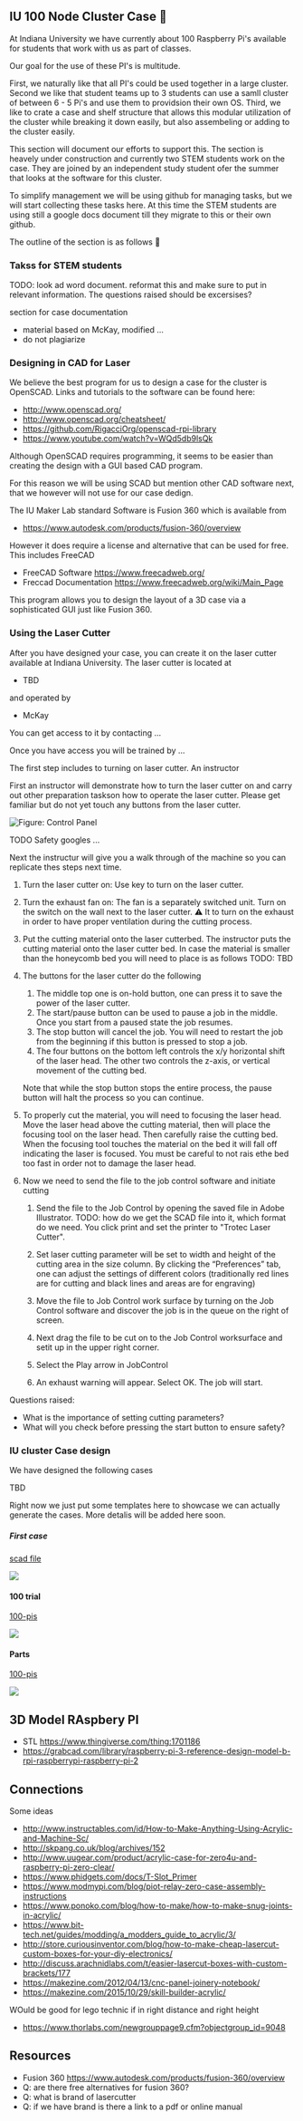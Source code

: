 ## IU 100 Node Cluster Case :construction:

At Indiana University we have currently about 100 Raspberry Pi's
available for students that work with us as part of classes.

Our goal for the use of these PI's is multitude.

First, we naturally like that all PI's could be used together in a
large cluster. Second we like that student teams up to 3 students can
use a samll cluster of between 6 - 5 Pi's and use them to providsion
their own OS. Third, we like to crate a case and shelf structure that
allows this modular utilization of the cluster while breaking it down
easily, but also assembeling or adding to the cluster easily.

This section will document our efforts to support this. The section is
heavely under construction and currently two STEM students work on the
case. They are joined by an independent study student ofer the summer
that looks at the software for this cluster.

To simplify management we will be using github for managing tasks, but
we will start collecting these tasks here. At this time the STEM
students are using still a google docs document till they migrate to
this or their own github.

The outline of the section is as follows :construction:

### Takss for STEM students


TODO: look ad word document.  reformat this and make sure to put in
relevant information. The questions raised should be excersises?

section for case documentation

* material based on McKay, modified ...
* do not plagiarize

### Designing in CAD for Laser 

We believe the best program for us to design a case for the cluster is
OpenSCAD. Links and tutorials to the software can be found here:

* <http://www.openscad.org/>
* <http://www.openscad.org/cheatsheet/>
* <https://github.com/RigacciOrg/openscad-rpi-library>
* <https://www.youtube.com/watch?v=WQd5db9lsQk>

Although OpenSCAD requires programming, it seems to be easier than
creating the design with a GUI based CAD program.

For this reason we will be using SCAD but mention other CAD software
next, that we however will not use for our case dedign.


The IU Maker Lab standard Software is Fusion 360 which is
available from 

* <https://www.autodesk.com/products/fusion-360/overview>

However it does require a license and alternative that can be used for
free. This includes FreeCAD 

* FreeCAD Software <https://www.freecadweb.org/>
* Freccad Documentation <https://www.freecadweb.org/wiki/Main_Page>

This program allows you to design the layout of a 3D case via a
sophisticated GUI just like Fusion 360. 



### Using the Laser Cutter

After you have designed your case, you can create it on the laser
cutter available at Indiana University. The laser cutter is located at

* TBD

and operated by

* McKay

You can get access to it by contacting ...

Once you have access you will be trained by ...

The first step includes to turning on laser cutter. An instructor 

First an instructor will demonstrate how to turn the laser cutter on
and carry out other preparation taskson how to operate the laser
cutter. Please get familiar but do not yet touch any buttons from the
laser cutter.

![Figure: Control Panel](images/control-panel-laser-cutter.png)

TODO Safety googles ...

Next the instructur will give you a walk through of the machine so you
can replicate thes steps next time.

1. Turn the laser cutter on: Use key to turn on the laser cutter.
2. Turn the exhaust fan on: The fan is a separately switched
   unit. Turn on the switch on the wall next to the laser
   cutter. :warning: It to turn on the exhaust in order to have proper
   ventilation during the cutting process.
3. Put the cutting material onto the laser cutterbed. The instructor
   puts the cutting material onto the laser cutter bed. In case the
   material is smaller than the honeycomb bed you will need to place
   is as follows TODO: TBD
4. The buttons for the laser cutter do the following

   1. The middle top one is on-hold
      button, one can press it to save the power of the laser cutter.
   2. The start/pause button can be used to pause a job in the
      middle. Once you start from a paused state the job resumes.
   3. The stop button will cancel the job. You will need to restart
      the job from the beginning if this button is pressed to stop a
      job.
   4. The four buttons on the bottom left controls the x/y horizontal
      shift of the laser head. The other two controls the z-axis, or
      vertical movement of the cutting bed. 

   Note that while the stop button stops the entire process, the pause
   button will halt the process so you can continue.
5. To properly cut the material, you will need to focusing the laser
   head. Move the laser head above the cutting material, then will
   place the focusing tool on the laser head. Then carefully raise the
   cutting bed. When the focusing tool touches the material on the bed
   it will fall off indicating the laser is focused. You must be
   careful to not rais ethe bed too fast in order not to damage the
   laser head.
6. Now we need to send the file to the job control software and
   initiate cutting

   1. Send the file to the Job Control by opening the saved file in
      Adobe Illustrator. TODO: how do we get the SCAD file into it,
      which format do we need. You click print and set the printer to
      "Trotec Laser Cutter".
   2. Set laser cutting parameter will be set to width and height of
      the cutting area in the size column. By clicking the
      “Preferences” tab, one can adjust the settings of different
      colors (traditionally red lines are for cutting and black lines
      and areas are for engraving)
   3. Move the file to Job Control work surface by turning on the Job
      Control software and discover the job is in the queue on the
      right of screen.
      
   4. Next drag the file to be cut on to the Job Control worksurface
      and setit up in the upper right corner.
   5. Select the Play arrow in JobControl
   6. An exhaust warning will appear. Select OK. The job will start.

Questions raised:
* What is the importance of setting cutting parameters?
* What will you check before pressing the start button to ensure safety?

### IU cluster Case design

We have designed the following cases

TBD

Right now we just put some templates here to showcase we can actually
generate the cases. More detalis will be added here soon.

##### First case

[scad file](images/case-a.scad)

![](images/case-a.png)

#### 100 trial

[100-pis](images/100-pis.scad)

![](images/100-pis.png)

#### Parts

[100-pis](images/parts.scad)

![](images/parts.png)


## 3D Model RAspbery PI

* STL <https://www.thingiverse.com/thing:1701186>
* <https://grabcad.com/library/raspberry-pi-3-reference-design-model-b-rpi-raspberrypi-raspberry-pi-2>

## Connections

Some ideas

* <http://www.instructables.com/id/How-to-Make-Anything-Using-Acrylic-and-Machine-Sc/>
* <http://skpang.co.uk/blog/archives/152>
* <http://www.uugear.com/product/acrylic-case-for-zero4u-and-raspberry-pi-zero-clear/>
* <https://www.phidgets.com/docs/T-Slot_Primer>
* <https://www.modmypi.com/blog/piot-relay-zero-case-assembly-instructions>
* <https://www.ponoko.com/blog/how-to-make/how-to-make-snug-joints-in-acrylic/>
* <https://www.bit-tech.net/guides/modding/a_modders_guide_to_acrylic/3/>
* <http://store.curiousinventor.com/blog/how-to-make-cheap-lasercut-custom-boxes-for-your-diy-electronics/>
* <http://discuss.arachnidlabs.com/t/easier-lasercut-boxes-with-custom-brackets/177>
* <https://makezine.com/2012/04/13/cnc-panel-joinery-notebook/>
* <https://makezine.com/2015/10/29/skill-builder-acrylic/>

WOuld be good for lego technic if in right distance and right height

* <https://www.thorlabs.com/newgrouppage9.cfm?objectgroup_id=9048>

## Resources

* Fusion 360 <https://www.autodesk.com/products/fusion-360/overview>
* Q: are there free alternatives for fusion 360?
* Q: what is brand of lasercutter
* Q: if we have brand is there a link to a pdf or online manual 
